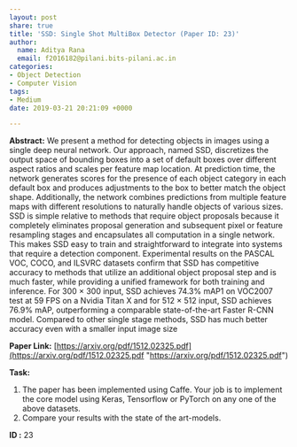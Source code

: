 ```yaml
---
layout: post
share: true
title: 'SSD: Single Shot MultiBox Detector (Paper ID: 23)'
author:
  name: Aditya Rana
  email: f2016182@pilani.bits-pilani.ac.in
categories:
- Object Detection
- Computer Vision
tags:
- Medium
date: 2019-03-21 20:21:09 +0000

---
```

**Abstract:** We present a method for detecting objects in images using a single deep neural network. Our approach, named SSD, discretizes the output space of bounding boxes into a set of default boxes over different aspect ratios and scales per feature map location. At prediction time, the network generates scores for the presence of each object category in each default box and produces adjustments to the box to better match the object shape. Additionally, the network combines predictions from multiple feature maps with different resolutions to naturally handle objects of various sizes. SSD is simple relative to methods that require object proposals because it completely eliminates proposal generation and subsequent pixel or feature resampling stages and encapsulates all computation in a single network. This makes SSD easy to train and straightforward to integrate into systems that require a detection component. Experimental results on the PASCAL VOC, COCO, and ILSVRC datasets confirm that SSD has competitive accuracy to methods that utilize an additional object proposal step and is much faster, while providing a unified framework for both training and inference. For 300 × 300 input, SSD achieves 74.3% mAP1 on VOC2007 test at 59 FPS on a Nvidia Titan X and for 512 × 512 input, SSD achieves 76.9% mAP, outperforming a comparable state-of-the-art Faster R-CNN model. Compared to other single stage methods, SSD has much better accuracy even with a smaller input image size

**Paper Link:** [https://arxiv.org/pdf/1512.02325.pdf](https://arxiv.org/pdf/1512.02325.pdf "https://arxiv.org/pdf/1512.02325.pdf")

**Task:**

1. The paper has been implemented using Caffe. Your job is to implement the core model using Keras, Tensorflow or PyTorch on any one of the above datasets.
2. Compare your results with the state of the art-models.

**ID :** 23